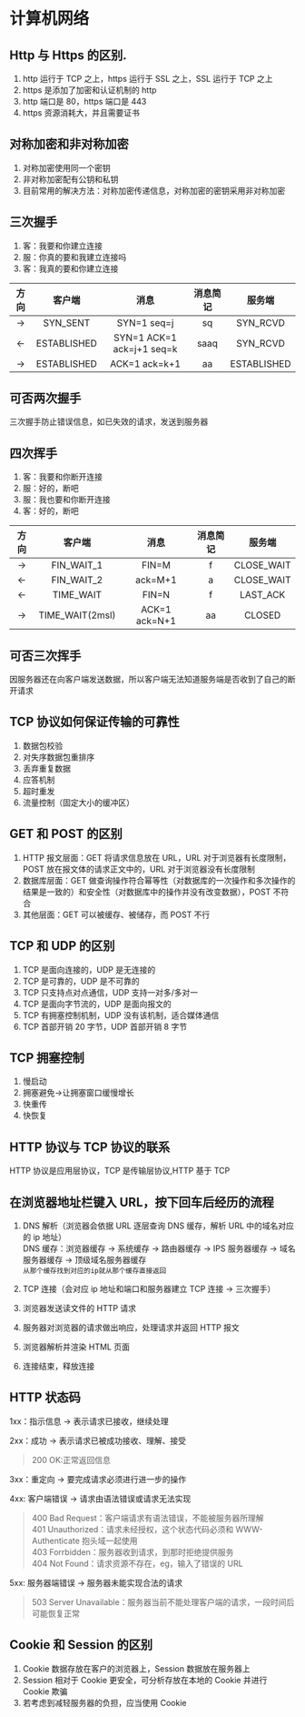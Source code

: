 # 计算机网络

## Http 与 Https 的区别.

1. http 运行于 TCP 之上，https 运行于 SSL 之上，SSL 运行于 TCP 之上
2. https 是添加了加密和认证机制的 http
3. http 端口是 80，https 端口是 443
4. https 资源消耗大，并且需要证书

## 对称加密和非对称加密

1. 对称加密使用同一个密钥
2. 非对称加密配有公钥和私钥
3. 目前常用的解决方法：对称加密传递信息，对称加密的密钥采用非对称加密

## 三次握手

1. 客：我要和你建立连接
2. 服：你真的要和我建立连接吗
3. 客：我真的要和你建立连接

| 方向 |   客户端    |           消息            | 消息简记 |   服务端    |
| :--: | :---------: | :-----------------------: | :------: | :---------: |
|  ->  |  SYN_SENT   |        SYN=1 seq=j        |    sq    |  SYN_RCVD   |
|  <-  | ESTABLISHED | SYN=1 ACK=1 ack=j+1 seq=k |   saaq   |  SYN_RCVD   |
|  ->  | ESTABLISHED |       ACK=1 ack=k+1       |    aa    | ESTABLISHED |

## 可否两次握手

三次握手防止错误信息，如已失效的请求，发送到服务器

## 四次挥手

1. 客：我要和你断开连接
2. 服：好的，断吧
3. 服：我也要和你断开连接
4. 客：好的，断吧

| 方向 |     客户端      |     消息      | 消息简记 |   服务端   |
| :--: | :-------------: | :-----------: | :------: | :--------: |
|  ->  |   FIN_WAIT_1    |     FIN=M     |    f     | CLOSE_WAIT |
|  <-  |   FIN_WAIT_2    |    ack=M+1    |    a     | CLOSE_WAIT |
|  <-  |    TIME_WAIT    |     FIN=N     |    f     |  LAST_ACK  |
|  ->  | TIME_WAIT(2msl) | ACK=1 ack=N+1 |    aa    |   CLOSED   |

## 可否三次挥手

因服务器还在向客户端发送数据，所以客户端无法知道服务端是否收到了自己的断开请求

## TCP 协议如何保证传输的可靠性

1. 数据包校验
2. 对失序数据包重排序
3. 丢弃重复数据
4. 应答机制
5. 超时重发
6. 流量控制（固定大小的缓冲区）

## GET 和 POST 的区别

1. HTTP 报文层面：GET 将请求信息放在 URL，URL 对于浏览器有长度限制，POST 放在报文体的请求正文中的，URL 对于浏览器没有长度限制
2. 数据库层面：GET 做查询操作符合幂等性（对数据库的一次操作和多次操作的结果是一致的）和安全性（对数据库中的操作并没有改变数据），POST 不符合
3. 其他层面：GET 可以被缓存、被储存，而 POST 不行

## TCP 和 UDP 的区别

1. TCP 是面向连接的，UDP 是无连接的
2. TCP 是可靠的，UDP 是不可靠的
3. TCP 只支持点对点通信，UDP 支持一对多/多对一
4. TCP 是面向字节流的，UDP 是面向报文的
5. TCP 有拥塞控制机制，UDP 没有该机制，适合媒体通信
6. TCP 首部开销 20 字节，UDP 首部开销 8 字节

## TCP 拥塞控制

1. 慢启动
2. 拥塞避免->让拥塞窗口缓慢增长
3. 快重传
4. 快恢复

## HTTP 协议与 TCP 协议的联系

HTTP 协议是应用层协议，TCP 是传输层协议,HTTP 基于 TCP

## 在浏览器地址栏键入 URL，按下回车后经历的流程

1. DNS 解析（浏览器会依据 URL 逐层查询 DNS 缓存，解析 URL 中的域名对应的 ip 地址）<br>
   DNS 缓存：浏览器缓存 -> 系统缓存 -> 路由器缓存 -> IPS 服务器缓存 -> 域名服务器缓存 -> 顶级域名服务器缓存<br>
   `从那个缓存找到对应的ip就从那个缓存直接返回`

2. TCP 连接（会对应 ip 地址和端口和服务器建立 TCP 连接 -> 三次握手）

3. 浏览器发送读文件的 HTTP 请求

4. 服务器对浏览器的请求做出响应，处理请求并返回 HTTP 报文

5. 浏览器解析并渲染 HTML 页面

6. 连接结束，释放连接

## HTTP 状态码

1xx：指示信息 -> 表示请求已接收，继续处理

2xx：成功 -> 表示请求已被成功接收、理解、接受

> 200 OK:正常返回信息

3xx：重定向 -> 要完成请求必须进行进一步的操作

4xx: 客户端错误 -> 请求由语法错误或请求无法实现

> 400 Bad Request：客户端请求有语法错误，不能被服务器所理解<br>
> 401 Unauthorized：请求未经授权，这个状态代码必须和 WWW-Authenticate 抱头域一起使用<br>
> 403 Forrbidden：服务器收到请求，到那时拒绝提供服务<br>
> 404 Not Found：请求资源不存在，eg，输入了错误的 URL<br>

5xx: 服务器端错误 -> 服务器未能实现合法的请求

> 503 Server Unavailable：服务器当前不能处理客户端的请求，一段时间后可能恢复正常

## Cookie 和 Session 的区别

1. Cookie 数据存放在客户的浏览器上，Session 数据放在服务器上
2. Session 相对于 Cookie 更安全，可分析存放在本地的 Cookie 并进行 Cookie 欺骗
3. 若考虑到减轻服务器的负担，应当使用 Cookie











<comment-comment/>